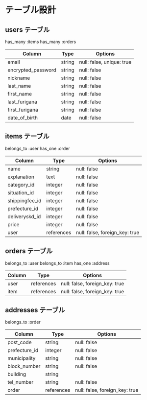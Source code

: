# テーブル設計

## users テーブル
has_many :items
has_many :orders

| Column             | Type       | Options                        |
| ------------------ | ---------- | ------------------------------ |
| email              | string     | null: false, unique: true      |
| encrypted_password | string     | null: false                    |
| nickname           | string     | null: false                    |
| last_name          | string     | null: false                    |
| first_name         | string     | null: false                    |
| last_furigana      | string     | null: false                    |
| first_furigana     | string     | null: false                    |
| date_of_birth      | date       | null: false                    |

## items テーブル
belongs_to :user
has_one    :order

| Column             | Type       | Options                        |
| ------------------ | ---------- | ------------------------------ |
| name               | string     | null: false                    |
| explanation        | text       | null: false                    |
| category_id        | integer    | null: false                    |
| situation_id       | integer    | null: false                    |
| shippingfee_id     | integer    | null: false                    |
| prefecture_id      | integer    | null: false                    |
| deliveryskd_id     | integer    | null: false                    |
| price              | integer    | null: false                    |
| user               | references | null: false, foreign_key: true |

## orders テーブル
belongs_to :user
belongs_to :item
has_one    :address

| Column             | Type       | Options                        |
| ------------------ | ---------- | ------------------------------ |
| user               | references | null: false, foreign_key: true |
| item               | references | null: false, foreign_key: true |

## addresses テーブル
belongs_to :order

| Column             | Type       | Options                        |
| ------------------ | ---------- | ------------------------------ |
| post_code          | string     | null: false                    |
| prefecture_id      | integer    | null: false                    |
| municipality       | string     | null: false                    |
| block_number       | string     | null: false                    |
| building           | string     |                                |
| tel_number         | string     | null: false                    |
| order              | references | null: false, foreign_key: true |